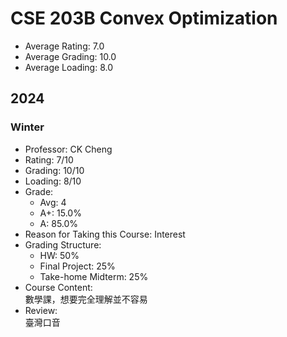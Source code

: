 # CSE 203B Convex Optimization
- Average Rating: 7.0
- Average Grading: 10.0
- Average Loading: 8.0
## 2024
### Winter
- Professor: CK Cheng
- Rating: 7/10
- Grading: 10/10
- Loading: 8/10
- Grade:
  - Avg: 4
  - A+: 15.0%
  - A: 85.0%
- Reason for Taking this Course: Interest
- Grading Structure:
  - HW: 50%
  -  Final Project: 25%
  -  Take-home Midterm: 25%
- Course Content:  
數學課，想要完全理解並不容易
- Review:  
臺灣口音
